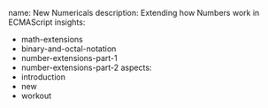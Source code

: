 name: New Numericals
description: Extending how Numbers work in ECMAScript
insights:
  - math-extensions
  - binary-and-octal-notation
  - number-extensions-part-1
  - number-extensions-part-2
aspects:
  - introduction
  - new
  - workout
 
